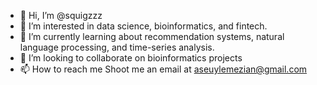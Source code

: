 - 👋 Hi, I’m @squigzzz
- 👀 I’m interested in data science, bioinformatics, and fintech. 
- 🌱 I’m currently learning about recommendation systems, natural language processing, and time-series analysis. 
- 💞️ I’m looking to collaborate on bioinformatics projects
- 📫 How to reach me 
    Shoot me an email at aseuylemezian@gmail.com

<!---
squigzzz/squigzzz is a ✨ special ✨ repository because its `README.md` (this file) appears on your GitHub profile.
You can click the Preview link to take a look at your changes.
--->
